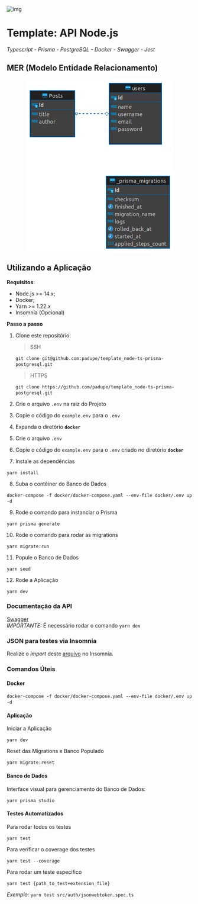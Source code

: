 ![img](https://github.com/padupe/template_node-ts-prisma-postgresql/blob/master/images/template.svg)
# Template: API Node.js
*Typescript - Prisma - PostgreSQL - Docker - Swagger - Jest*

## MER (Modelo Entidade Relacionamento)
<div align="center">
      <img align="center" alt="MER-Template" src="https://github.com/padupe/template_node-ts-prisma-postgresql/blob/master/images/mer.png">     
</div>


## Utilizando a Aplicação

**Requisitos**:
- Node.js >= 14.x;
- Docker;
- Yarn >= 1.22.x
- Insomnia (Opcional)

**Passo a passo**
1. Clone este repositório:
      > SSH
      ```
      git clone git@github.com:padupe/template_node-ts-prisma-postgresql.git
      ```

      > HTTPS
      ```
      git clone https://github.com/padupe/template_node-ts-prisma-postgresql.git
      ```

2. Crie o arquivo `.env` na raiz do Projeto

3. Copie o código do `example.env` para o `.env`

4. Expanda o diretório **`docker`**

5. Crie o arquivo `.env`

6. Copie o código do `example.env` para o `.env` criado no diretório **`docker`**

7. Instale as dependências
```
yarn install
```

8. Suba o contêiner do Banco de Dados
```
docker-compose -f docker/docker-compose.yaml --env-file docker/.env up -d
```

9. Rode o comando para instanciar o Prisma
```
yarn prisma generate
```

10. Rode o comando para rodar as migrations
```
yarn migrate:run
```

11. Popule o Banco de Dados
```
yarn seed
```

12. Rode a Aplicação
```
yarn dev
```

### Documentação da API
[Swagger](http://localhost:3000/docs/)<br>
*IMPORTANTE:* É necessário rodar o comando `yarn dev`

### JSON para testes via Insomnia
Realize o _import_ deste [arquivo](https://github.com/padupe/template_node-ts-prisma-postgresql/blob/master/insomnia/Insomnia.json "arquivo") no Insomnia.

### Comandos Úteis

#### Docker
```
docker-compose -f docker/docker-compose.yaml --env-file docker/.env up -d
```

#### Aplicação

Iniciar a Aplicação
```
yarn dev
```

Reset das Migrations e Banco Populado
```
yarn migrate:reset
```

#### Banco de Dados

Interface visual para gerenciamento do Banco de Dados:
```
yarn prisma studio
```

#### Testes Automatizados

Para rodar todos os testes
```
yarn test
```

Para verificar o coverage dos testes
```
yarn test --coverage
```

Para rodar um teste específico
```
yarn test {path_to_test+extension_file}
```
*Exemplo:* `yarn test src/auth/jsonwebtoken.spec.ts`